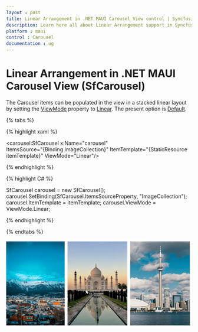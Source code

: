 ```yaml
---
layout : post
title: Linear Arrangement in .NET MAUI Carousel View control | Syncfusion
description: Learn here all about Linear Arrangement support in Syncfusion .NET MAUI Carousel View (SfCarousel) control and more.
platform : maui
control : Carousel
documentation : ug
---
```


# Linear Arrangement in .NET MAUI Carousel View (SfCarousel)

The Carousel items can be populated in the view in a stacked linear layout by setting the [ViewMode](https://help.syncfusion.com/cr/maui-toolkit/Syncfusion.Maui.Toolkit.Carousel.SfCarousel.html#Syncfusion_Maui_Toolkit_Carousel_SfCarousel_ViewMode) property to [Linear](https://help.syncfusion.com/cr/maui-toolkit/Syncfusion.Maui.Toolkit.Carousel.ViewMode.html#Syncfusion_Maui_Toolkit_Carousel_ViewMode_Linear). The present option is [Default](https://help.syncfusion.com/cr/maui-toolkit/Syncfusion.Maui.Toolkit.Carousel.ViewMode.html#Syncfusion_Maui_Toolkit_Carousel_ViewMode_Default).

{% tabs %}

{% highlight xaml %}

<carousel:SfCarousel x:Name="carousel"  
                     ItemsSource="{Binding ImageCollection}" 
                     ItemTemplate="{StaticResource itemTemplate}"
                     ViewMode="Linear"/>
	
{% endhighlight %}

{% highlight C# %}

SfCarousel carousel = new SfCarousel();
carousel.SetBinding(SfCarousel.ItemsSourceProperty, "ImageCollection");
carousel.ItemTemplate = itemTemplate;
carousel.ViewMode = ViewMode.Linear;

{% endhighlight %}

{% endtabs %}

![Linear mode](images/linearview.png)



